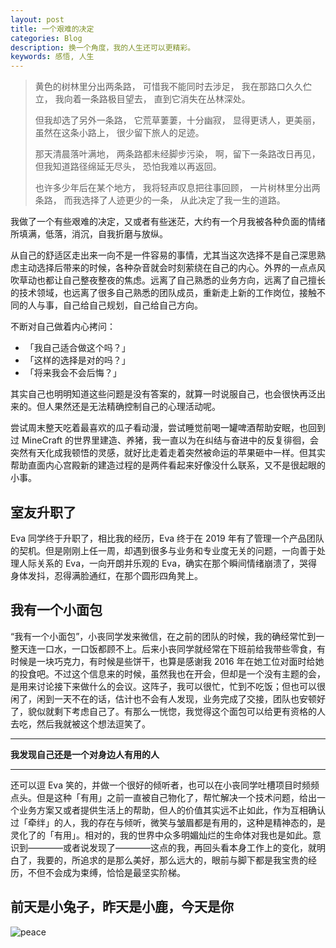 ```yaml
---
layout: post
title: 一个艰难的决定
categories: Blog
description: 换一个角度，我的人生还可以更精彩。
keywords: 感悟, 人生
---
```


> 黄色的树林里分出两条路， 
> 可惜我不能同时去涉足，
> 我在那路口久久伫立，
> 我向着一条路极目望去，
> 直到它消失在丛林深处。
>
> 但我却选了另外一条路，
> 它荒草萋萋，十分幽寂，
> 显得更诱人，更美丽，
> 虽然在这条小路上，
> 很少留下旅人的足迹。
>
> 那天清晨落叶满地，
> 两条路都未经脚步污染，
> 啊，留下一条路改日再见，
> 但我知道路径绵延无尽头，
> 恐怕我难以再返回。
>
> 也许多少年后在某个地方，
> 我将轻声叹息把往事回顾，
> 一片树林里分出两条路，
> 而我选择了人迹更少的一条，
> 从此决定了我一生的道路。

我做了一个有些艰难的决定，又或者有些迷茫，大约有一个月我被各种负面的情绪所填满，低落，消沉，自我折磨与放纵。

从自己的舒适区走出来一向不是一件容易的事情，尤其当这次选择不是自己深思熟虑主动选择后带来的时候，各种杂音就会时刻萦绕在自己的内心。外界的一点点风吹草动也都让自己整夜整夜的焦虑。远离了自己熟悉的业务方向，远离了自己擅长的技术领域，也远离了很多自己熟悉的团队成员，重新走上新的工作岗位，接触不同的人与事，自己给自己规划，自己给自己方向。

不断对自己做着内心拷问：
* 「我自己适合做这个吗？」
* 「这样的选择是对的吗？」
* 「将来我会不会后悔？」

其实自己也明明知道这些问题是没有答案的，就算一时说服自己，也会很快再泛出来的。但人果然还是无法精确控制自己的心理活动呢。

尝试周末整天吃着最喜欢的瓜子看动漫，尝试睡觉前喝一罐啤酒帮助安眠，也回到过 MineCraft 的世界里建造、养猪，我一直以为在纠结与奋进中的反复徘徊，会突然有天化成我顿悟的灵感，就好比走着走着突然被命运的苹果砸中一样。但其实帮助直面内心宫殿新的建造过程的是两件看起来好像没什么联系，又不是很起眼的小事。

## 室友升职了

Eva 同学终于升职了，相比我的经历，Eva 终于在 2019 年有了管理一个产品团队的契机。但是刚刚上任一周，却遇到很多与业务和专业度无关的问题，一向善于处理人际关系的 Eva，一向开朗并乐观的 Eva，确实在那个瞬间情绪崩溃了，哭得身体发抖，忍得满脸通红，在那个圆形四角凳上。

## 我有一个小面包

“我有一个小面包”，小丧同学发来微信，在之前的团队的时候，我的确经常忙到一整天连一口水，一口饭都顾不上。后来小丧同学就经常在下班前给我带些零食，有时候是一块巧克力，有时候是些饼干，也算是感谢我 2016 年在她工位对面时给她的投食吧。不过这个信息来的时候，虽然我也在开会，但却是一个没有主题的会，是用来讨论接下来做什么的会议。这阵子，我可以很忙，忙到不吃饭；但也可以很闲了，闲到一天不在的话，估计也不会有人发现，业务完成了交接，团队也安顿好了，貌似就剩下考虑自己了。有那么一恍惚，我觉得这个面包可以给更有资格的人去吃，然后我就被这个想法逗笑了。

---

**我发现自己还是一个对身边人有用的人**

---

还可以逗 Eva 笑的，并做一个很好的倾听者，也可以在小丧同学吐槽项目时频频点头。但是这种「有用」之前一直被自己物化了，帮忙解决一个技术问题，给出一个业务方案又或者提供生活上的帮助，但人的价值其实远不止如此，作为互相确认过「牵绊」的人，我的存在与倾听，微笑与皱眉都是有用的，这种是精神态的，是灵化了的「有用」。相对的，我的世界中众多明媚灿烂的生命体对我也是如此。意识到————或者说发现了————这点的我，再回头看本身工作上的变化，就明白了，我要的，所追求的是那么美好，那么远大的，眼前与脚下都是我宝贵的经历，不但不会成为束缚，恰恰是最坚实阶梯。

## 前天是小兔子，昨天是小鹿，今天是你

![peace](https://filehole.github.io/images/blog/2019-03-14-peace.jpg)
